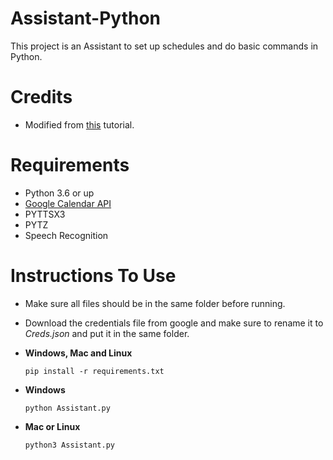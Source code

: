 # Assistant-Python
This project is an Assistant to set up schedules and do basic commands in Python.

# Credits
 - Modified from [this](https://www.youtube.com/watch?v=-AzGZ_CHzJk&list=PLzMcBGfZo4-mBungzp4GO4fswxO8wTEFx) tutorial.

# Requirements
 - Python 3.6 or up
 - [Google Calendar API](https://developers.google.com/calendar/quickstart/python?authuser=3)
 - PYTTSX3
 - PYTZ
 - Speech Recognition
 
 # Instructions To Use
 - Make sure all files should be in the same folder before running.
 - Download the credentials file from google and make sure to rename it to *Creds.json* and put it in the same folder.
 
 - **Windows, Mac and Linux**
   ``` 
   pip install -r requirements.txt
   ```
 - **Windows**
   ```
   python Assistant.py
   ```
 - **Mac or Linux**
   ```
   python3 Assistant.py
   ```
